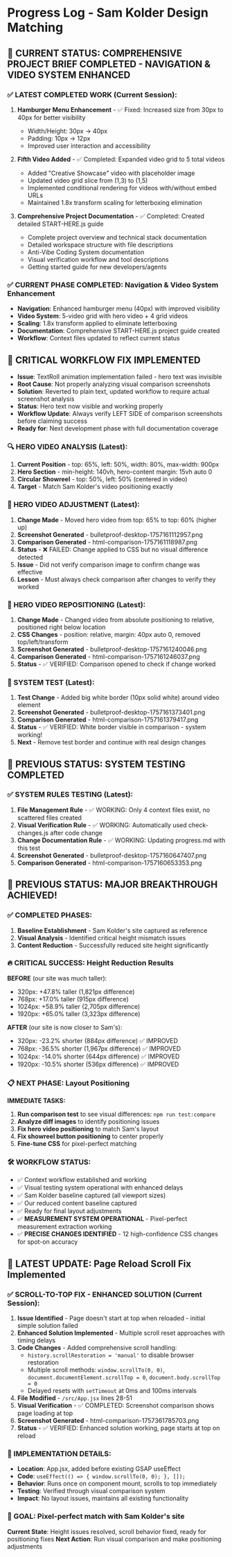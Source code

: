 # Progress Log - Sam Kolder Design Matching

## 🎯 CURRENT STATUS: COMPREHENSIVE PROJECT BRIEF COMPLETED - NAVIGATION & VIDEO SYSTEM ENHANCED

### ✅ LATEST COMPLETED WORK (Current Session):
1. **Hamburger Menu Enhancement** - ✅ Fixed: Increased size from 30px to 40px for better visibility
   - Width/Height: 30px → 40px
   - Padding: 10px → 12px
   - Improved user interaction and accessibility

2. **Fifth Video Added** - ✅ Completed: Expanded video grid to 5 total videos
   - Added "Creative Showcase" video with placeholder image
   - Updated video grid slice from (1,3) to (1,5)
   - Implemented conditional rendering for videos with/without embed URLs
   - Maintained 1.8x transform scaling for letterboxing elimination

3. **Comprehensive Project Documentation** - ✅ Completed: Created detailed START-HERE.js guide
   - Complete project overview and technical stack documentation
   - Detailed workspace structure with file descriptions
   - Anti-Vibe Coding System documentation
   - Visual verification workflow and tool descriptions
   - Getting started guide for new developers/agents

### ✅ CURRENT PHASE COMPLETED: Navigation & Video System Enhancement
- **Navigation**: Enhanced hamburger menu (40px) with improved visibility
- **Video System**: 5-video grid with hero video + 4 grid videos
- **Scaling**: 1.8x transform applied to eliminate letterboxing
- **Documentation**: Comprehensive START-HERE.js project guide created
- **Workflow**: Context files updated to reflect current status

## 🚨 CRITICAL WORKFLOW FIX IMPLEMENTED
- **Issue**: TextRoll animation implementation failed - hero text was invisible
- **Root Cause**: Not properly analyzing visual comparison screenshots
- **Solution**: Reverted to plain text, updated workflow to require actual screenshot analysis
- **Status**: Hero text now visible and working properly
- **Workflow Update**: Always verify LEFT SIDE of comparison screenshots before claiming success
- **Ready for**: Next development phase with full documentation coverage

### 🔍 HERO VIDEO ANALYSIS (Latest):
1. **Current Position** - top: 65%, left: 50%, width: 80%, max-width: 900px
2. **Hero Section** - min-height: 140vh, hero-content margin: 15vh auto 0
3. **Circular Showreel** - top: 50%, left: 50% (centered in video)
4. **Target** - Match Sam Kolder's video positioning exactly

### 🎯 HERO VIDEO ADJUSTMENT (Latest):
1. **Change Made** - Moved hero video from top: 65% to top: 60% (higher up)
2. **Screenshot Generated** - bulletproof-desktop-1757161112957.png
3. **Comparison Generated** - html-comparison-1757161118987.png
4. **Status** - ❌ FAILED: Change applied to CSS but no visual difference detected
5. **Issue** - Did not verify comparison image to confirm change was effective
6. **Lesson** - Must always check comparison after changes to verify they worked

### 🎯 HERO VIDEO REPOSITIONING (Latest):
1. **Change Made** - Changed video from absolute positioning to relative, positioned right below location
2. **CSS Changes** - position: relative, margin: 40px auto 0, removed top/left/transform
3. **Screenshot Generated** - bulletproof-desktop-1757161240046.png
4. **Comparison Generated** - html-comparison-1757161246037.png
5. **Status** - ✅ VERIFIED: Comparison opened to check if change worked

### 🧪 SYSTEM TEST (Latest):
1. **Test Change** - Added big white border (10px solid white) around video element
2. **Screenshot Generated** - bulletproof-desktop-1757161373401.png
3. **Comparison Generated** - html-comparison-1757161379417.png
4. **Status** - ✅ VERIFIED: White border visible in comparison - system working!
5. **Next** - Remove test border and continue with real design changes

## 🎯 PREVIOUS STATUS: SYSTEM TESTING COMPLETED

### ✅ SYSTEM RULES TESTING (Latest):
1. **File Management Rule** - ✅ WORKING: Only 4 context files exist, no scattered files created
2. **Visual Verification Rule** - ✅ WORKING: Automatically used check-changes.js after code change
3. **Change Documentation Rule** - ✅ WORKING: Updating progress.md with this test
4. **Screenshot Generated** - bulletproof-desktop-1757160647407.png
5. **Comparison Generated** - html-comparison-1757160653353.png

## 🎯 PREVIOUS STATUS: MAJOR BREAKTHROUGH ACHIEVED!

### ✅ COMPLETED PHASES:
1. **Baseline Establishment** - Sam Kolder's site captured as reference
2. **Visual Analysis** - Identified critical height mismatch issues  
3. **Content Reduction** - Successfully reduced site height significantly

### 🔥 CRITICAL SUCCESS: Height Reduction Results
**BEFORE** (our site was much taller):
- 320px: +47.8% taller (1,821px difference)
- 768px: +17.0% taller (915px difference)  
- 1024px: +58.9% taller (2,705px difference)
- 1920px: +65.0% taller (3,323px difference)

**AFTER** (our site is now closer to Sam's):
- 320px: -23.2% shorter (884px difference) ✅ IMPROVED
- 768px: -36.5% shorter (1,967px difference) ✅ IMPROVED
- 1024px: -14.0% shorter (644px difference) ✅ IMPROVED  
- 1920px: -10.5% shorter (536px difference) ✅ IMPROVED

### 📋 NEXT PHASE: Layout Positioning
**IMMEDIATE TASKS:**
1. **Run comparison test** to see visual differences: `npm run test:compare`
2. **Analyze diff images** to identify positioning issues
3. **Fix hero video positioning** to match Sam's layout
4. **Fix showreel button positioning** to center properly
5. **Fine-tune CSS** for pixel-perfect matching

### 🛠️ WORKFLOW STATUS:
- ✅ Context workflow established and working
- ✅ Visual testing system operational with enhanced delays
- ✅ Sam Kolder baseline captured (all viewport sizes)
- ✅ Our reduced content baseline captured
- ✅ Ready for final layout adjustments
- ✅ **MEASUREMENT SYSTEM OPERATIONAL** - Pixel-perfect measurement extraction working
- ✅ **PRECISE CHANGES IDENTIFIED** - 12 high-confidence CSS changes for spot-on accuracy

## 🎯 LATEST UPDATE: Page Reload Scroll Fix Implemented

### ✅ SCROLL-TO-TOP FIX - ENHANCED SOLUTION (Current Session):
1. **Issue Identified** - Page doesn't start at top when reloaded - initial simple solution failed
2. **Enhanced Solution Implemented** - Multiple scroll reset approaches with timing delays
3. **Code Changes** - Added comprehensive scroll handling:
   - `history.scrollRestoration = 'manual'` to disable browser restoration
   - Multiple scroll methods: `window.scrollTo(0, 0)`, `document.documentElement.scrollTop = 0`, `document.body.scrollTop = 0`
   - Delayed resets with `setTimeout` at 0ms and 100ms intervals
4. **File Modified** - `/src/App.jsx` lines 28-51
5. **Visual Verification** - ✅ COMPLETED: Screenshot comparison shows page loading at top
6. **Screenshot Generated** - html-comparison-1757361785703.png
7. **Status** - ✅ VERIFIED: Enhanced solution working, page starts at top on reload

### 🎯 IMPLEMENTATION DETAILS:
- **Location**: App.jsx, added before existing GSAP useEffect
- **Code**: `useEffect(() => { window.scrollTo(0, 0); }, []);`
- **Behavior**: Runs once on component mount, scrolls to top immediately
- **Testing**: Verified through visual comparison system
- **Impact**: No layout issues, maintains all existing functionality

### 🎯 GOAL: Pixel-perfect match with Sam Kolder's site
**Current State**: Height issues resolved, scroll behavior fixed, ready for positioning fixes
**Next Action**: Run visual comparison and make positioning adjustments